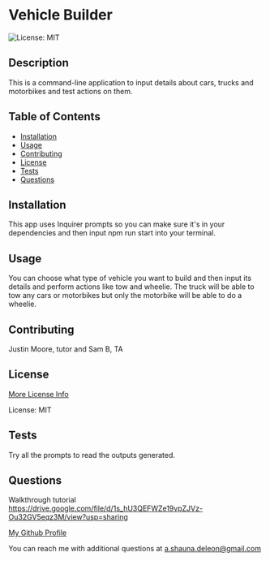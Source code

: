 
# Vehicle Builder
 ![License: MIT](https://img.shields.io/badge/License-MIT-yellow.svg)

## Description

 This is a command-line application to input details about cars, trucks and motorbikes and test actions on them.

## Table of Contents 

- [Installation](#installation)
- [Usage](#usage)
- [Contributing](#contributing)
- [License](#license)
- [Tests](#tests)
- [Questions](#questions)

## Installation

 This app uses Inquirer prompts so you can make sure it's in your dependencies and then input npm run start into your terminal.

## Usage

 You can choose what type of vehicle you want to build and then input its details and perform actions like tow and wheelie. The truck will be able to tow any cars or motorbikes but only the motorbike will be able to do a wheelie.

## Contributing

 Justin Moore, tutor and Sam B, TA

## License

 [More License Info](https://opensource.org/licenses/MIT)

 License: MIT

## Tests

 Try all the prompts to read the outputs generated.

## Questions
Walkthrough tutorial https://drive.google.com/file/d/1s_hU3QEFWZe19vpZJVz-Ou32GV5eqz3M/view?usp=sharing

[My Github Profile](https://github.com/pojoto4)

You can reach me with additional questions at a.shauna.deleon@gmail.com

